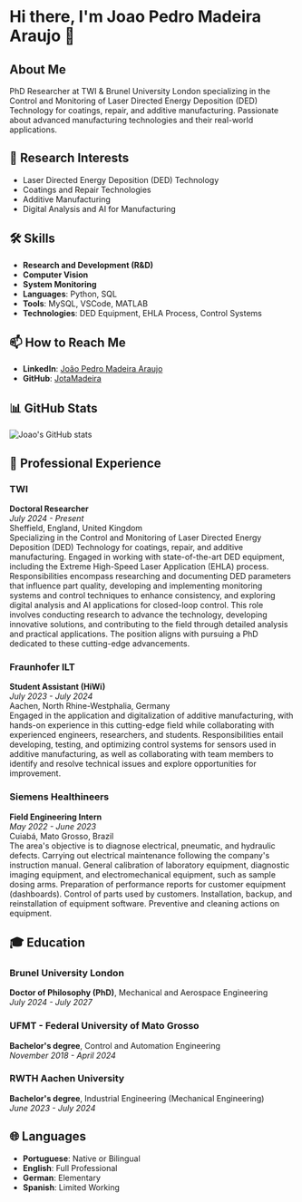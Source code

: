 
# Hi there, I'm Joao Pedro Madeira Araujo 👋

## About Me
PhD Researcher at TWI & Brunel University London specializing in the Control and Monitoring of Laser Directed Energy Deposition (DED) Technology for coatings, repair, and additive manufacturing. Passionate about advanced manufacturing technologies and their real-world applications. 

## 🔬 Research Interests
- Laser Directed Energy Deposition (DED) Technology
- Coatings and Repair Technologies
- Additive Manufacturing
- Digital Analysis and AI for Manufacturing

## 🛠️ Skills
- **Research and Development (R&D)**
- **Computer Vision**
- **System Monitoring**
- **Languages**: Python, SQL
- **Tools**: MySQL, VSCode, MATLAB
- **Technologies**: DED Equipment, EHLA Process, Control Systems

## 📫 How to Reach Me
- **LinkedIn**: [João Pedro Madeira Araujo](https://www.linkedin.com/in/joão-pedro-madeira-araujo-a503171b1)
- **GitHub**: [JotaMadeira](https://github.com/Jotamadeira)

## 📊 GitHub Stats
![Joao's GitHub stats](https://github-readme-stats.vercel.app/api?username=Jotamadeira&show_icons=true&theme=radical)

## 💼 Professional Experience

### TWI
**Doctoral Researcher**  
*July 2024 - Present*  
Sheffield, England, United Kingdom  
Specializing in the Control and Monitoring of Laser Directed Energy Deposition (DED) Technology for coatings, repair, and additive manufacturing. Engaged in working with state-of-the-art DED equipment, including the Extreme High-Speed Laser Application (EHLA) process. Responsibilities encompass researching and documenting DED parameters that influence part quality, developing and implementing monitoring systems and control techniques to enhance consistency, and exploring digital analysis and AI applications for closed-loop control. This role involves conducting research to advance the technology, developing innovative solutions, and contributing to the field through detailed analysis and practical applications. The position aligns with pursuing a PhD dedicated to these cutting-edge advancements.

### Fraunhofer ILT
**Student Assistant (HiWi)**  
*July 2023 - July 2024*  
Aachen, North Rhine-Westphalia, Germany  
Engaged in the application and digitalization of additive manufacturing, with hands-on experience in this cutting-edge field while collaborating with experienced engineers, researchers, and students. Responsibilities entail developing, testing, and optimizing control systems for sensors used in additive manufacturing, as well as collaborating with team members to identify and resolve technical issues and explore opportunities for improvement.

### Siemens Healthineers
**Field Engineering Intern**  
*May 2022 - June 2023*  
Cuiabá, Mato Grosso, Brazil  
The area's objective is to diagnose electrical, pneumatic, and hydraulic defects. Carrying out electrical maintenance following the company's instruction manual. General calibration of laboratory equipment, diagnostic imaging equipment, and electromechanical equipment, such as sample dosing arms. Preparation of performance reports for customer equipment (dashboards). Control of parts used by customers. Installation, backup, and reinstallation of equipment software. Preventive and cleaning actions on equipment.

## 🎓 Education

### Brunel University London
**Doctor of Philosophy (PhD)**, Mechanical and Aerospace Engineering  
*July 2024 - July 2027*

### UFMT - Federal University of Mato Grosso
**Bachelor's degree**, Control and Automation Engineering  
*November 2018 - April 2024*

### RWTH Aachen University
**Bachelor's degree**, Industrial Engineering (Mechanical Engineering)  
*June 2023 - July 2024*

## 🌐 Languages
- **Portuguese**: Native or Bilingual
- **English**: Full Professional
- **German**: Elementary
- **Spanish**: Limited Working
